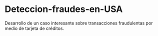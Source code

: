 # Deteccion-fraudes-en-USA
Desarrollo de un caso interesante sobre transacciones fraudulentas por medio de tarjeta de créditos.
